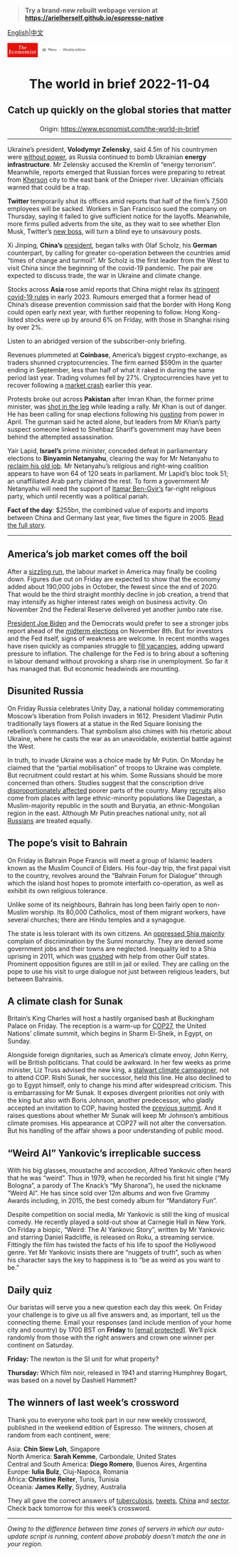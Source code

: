 > **Try a brand-new rebuilt webpage version at https://arielherself.github.io/espresso-native**

[English](https://github.com/arielherself/espresso/blob/main/README.md)|[中文](https://github-com.translate.goog/arielherself/espresso/blob/main/README.md?_x_tr_sl=en&_x_tr_tl=zh-CN&_x_tr_hl=zh-CN&_x_tr_pto=wapp)



![The Economist](menubar.png)

# <p align="center">The world in brief 2022-11-04</p>

## <p align="center">Catch up quickly on the global stories that matter</p>

<p align="center">Origin: <a href="https://www.economist.com/the-world-in-brief">https://www.economist.com/the-world-in-brief</a><hr>

Ukraine’s president, <strong>Volodymyr Zelensky</strong>, said 4.5m of his countrymen were [without power](https://www.economist.com/europe/2022/11/01/keeping-ukraine-from-freezing-this-winter), as Russia continued to bomb Ukrainian <strong>energy infrastructure</strong>. Mr Zelensky accused the Kremlin of “energy terrorism”. Meanwhile, reports emerged that Russian forces were preparing to retreat from [Kherson](https://www.economist.com/the-economist-explains/2022/08/30/why-does-kherson-matter) city to the east bank of the Dnieper river. Ukrainian officials warned that could be a trap.

<strong>Twitter </strong>temporarily shut its offices amid reports that half of the firm’s 7,500 employees will be sacked. Workers in San Francisco sued the company on Thursday, saying it failed to give sufficient notice for the layoffs. Meanwhile, more firms pulled adverts from the site, as they wait to see whether Elon Musk, Twitter’s [new boss](https://www.economist.com/business/2022/10/28/elon-musk-buys-twitter-at-last), will turn a blind eye to unsavoury posts.

Xi Jinping, <strong>China’s</strong> [president](https://www.economist.com/china/2022/10/23/xi-jinping-leaves-no-doubt-who-is-in-charge-of-china), began talks with Olaf Scholz, his <strong>German</strong> counterpart, by calling for greater co-operation between the countries amid “times of change and turmoil”. Mr Scholz is the first leader from the West to visit China since the beginning of the covid-19 pandemic. The pair are expected to discuss trade, the war in Ukraine and climate change.

Stocks across <strong>Asia </strong>rose amid reports that China might relax its [stringent covid-19 rules](https://www.economist.com/business/2022/05/14/chinas-zero-covid-industrial-complex) in early 2023. Rumours emerged that a former head of China’s disease prevention commission said that the border with Hong Kong could open early next year, with further reopening to follow. Hong Kong-listed stocks were up by around 6% on Friday, with those in Shanghai rising by over 2%. 

Listen to an abridged version of the subscriber-only briefing.

Revenues plummeted at <strong>Coinbase</strong>, America’s biggest crypto-exchange, as traders shunned cryptocurrencies. The firm earned $590m in the quarter ending in September, less than half of what it raked in during the same period last year. Trading volumes fell by 27%. Cryptocurrencies have yet to recover following a [market crash](https://www.economist.com/finance-and-economics/2022/06/23/three-mechanisms-for-crypto-contagion) earlier this year.

Protests broke out across <strong>Pakistan</strong> after Imran Khan, the former prime minister, was [shot in the leg](https://www.economist.com/asia/2022/11/03/imran-khan-pakistans-ex-prime-minister-survives-an-attempt-on-his-life) while leading a rally. Mr Khan is out of danger. He has been calling for snap elections following his [ousting](https://www.economist.com/asia/2022/04/16/shehbaz-sharif-is-pakistans-new-prime-minister) from power in April. The gunman said he acted alone, but leaders from Mr Khan’s party suspect someone linked to Shehbaz Sharif’s government may have been behind the attempted assassination. 

Yair Lapid,<strong> Israel’s</strong> prime minister, conceded defeat in parliamentary elections to <strong>Binyamin Netanyahu</strong>, clearing the way for Mr Netanyahu to [reclaim his old job](https://www.economist.com/middle-east-and-africa/2022/11/02/netanyahu-seems-on-track-to-be-israels-next-prime-minister). Mr Netanyahu’s religious and right-wing coalition appears to have won 64 of 120 seats in parliament. Mr Lapid’s bloc took 51; an unaffiliated Arab party claimed the rest. To form a government Mr Netanyahu will need the support of [Itamar Ben-Gvir’s](https://www.economist.com/the-economist-explains/2022/11/03/who-is-itamar-ben-gvir-israels-kingmaker) far-right religious party, which until recently was a political pariah.

<strong>Fact of the day</strong>: $255bn, the combined value of exports and imports between China and Germany last year, five times the figure in 2005. [Read the full story](https://www.economist.com/business/2022/11/02/olaf-scholz-leads-a-blue-chip-business-delegation-to-china).

----------

## America’s job market comes off the boil

After a [sizzling run](https://www.economist.com/finance-and-economics/2022/10/02/americas-economy-is-too-strong-for-its-own-good), the labour market in America may finally be cooling down. Figures due out on Friday are expected to show that the economy added about 190,000 jobs in October, the fewest since the end of 2020. That would be the third straight monthly decline in job creation, a trend that may intensify as higher interest rates weigh on business activity. On November 2nd the Federal Reserve delivered yet another jumbo rate rise.

[President Joe Biden](https://www.economist.com/briefing/2022/10/27/joe-biden-attempts-the-biggest-overhaul-of-americas-economy-in-decades) and the Democrats would prefer to see a stronger jobs report ahead of the [midterm elections](https://www.economist.com/mid-terms-2022) on November 8th. But for investors and the Fed itself, signs of weakness are welcome. In recent months wages have risen quickly as companies struggle to [fill vacancies](https://www.economist.com/business/2022/09/05/why-businesses-are-furiously-hiring-even-as-a-downturn-looms), adding upward pressure to inflation. The challenge for the Fed is to bring about a softening in labour demand without provoking a sharp rise in unemployment. So far it has managed that. But economic headwinds are mounting.

## Disunited Russia

On Friday Russia celebrates Unity Day, a national holiday commemorating Moscow’s liberation from Polish invaders in 1612. President Vladimir Putin traditionally lays flowers at a statue in the Red Square lionising the rebellion’s commanders. That symbolism also chimes with his rhetoric about Ukraine, where he casts the war as an unavoidable, existential battle against the West. 

In truth, to invade Ukraine was a choice made by Mr Putin. On Monday he claimed that the “partial mobilisation” of troops to Ukraine was complete. But recruitment could restart at his whim. Some Russians should be more concerned than others. Studies suggest that the conscription drive [disproportionately affected](https://www.economist.com/graphic-detail/2022/10/21/where-are-russias-newest-soldiers-coming-from) poorer parts of the country. Many [recruits](https://www.economist.com/the-economist-explains/2022/09/24/how-russia-is-conscripting-men-to-fight-in-ukraine) also come from places with large ethnic-minority populations like Dagestan, a Muslim-majority republic in the south and Buryatia, an ethnic-Mongolian region in the east. Although Mr Putin preaches national unity, not all [Russians](https://www.economist.com/by-invitation/2022/10/05/kirill-rogov-on-what-russians-really-think-of-the-war-in-ukraine) are treated equally.

## The pope’s visit to Bahrain

On Friday in Bahrain Pope Francis will meet a group of Islamic leaders known as the Muslim Council of Elders. His four-day trip, the first papal visit to the country, revolves around the “Bahrain Forum for Dialogue” through which the island host hopes to promote interfaith co-operation, as well as exhibit its own religious tolerance. 

Unlike some of its neighbours, Bahrain has long been fairly open to non-Muslim worship. Its 80,000 Catholics, most of them migrant workers, have several churches; there are Hindu temples and a synagogue.

The state is less tolerant with its own citizens. An [oppressed Shia majority](https://www.economist.com/middle-east-and-africa/2022/01/22/sunnis-and-shias-in-bahrain-remain-as-far-apart-as-ever) complain of discrimination by the Sunni monarchy. They are denied some government jobs and their towns are neglected. Inequality led to a Shia uprising in 2011, which was [crushed](https://www.economist.com/middle-east-and-africa/2011/03/17/calling-in-the-big-guns) with help from other Gulf states. Prominent opposition figures are still in jail or exiled. They are calling on the pope to use his visit to urge dialogue not just between religious leaders, but between Bahrainis.

## A climate clash for Sunak

Britain’s King Charles will host a hastily organised bash at Buckingham Palace on Friday. The reception is a warm-up for [COP27](https://www.economist.com/COP27pod), the United Nations’ climate summit, which begins in Sharm El-Sheik, in Egypt, on Sunday.  
  
 Alongside foreign dignitaries, such as America’s climate envoy, John Kerry, will be British politicians. That could be awkward. In her few weeks as prime minister, Liz Truss advised the new king, a [stalwart climate campaigner](https://www.economist.com/britain/2022/09/22/king-charles-versus-trussonomics), not to attend COP. Rishi Sunak, her successor, held this line. He also declined to go to Egypt himself, only to change his mind after widespread criticism. This is embarrassing for Mr Sunak. It exposes divergent priorities not only with the king but also with Boris Johnson, another predecessor, who gladly accepted an invitation to COP, having hosted the [previous summit](https://www.economist.com/britain/2021/11/06/cop26-in-glasgow-gets-off-to-a-chaotic-start). And it raises questions about whether Mr Sunak will keep Mr Johnson’s ambitious climate promises. His appearance at COP27 will not alter the conversation. But his handling of the affair shows a poor understanding of public mood.

## “Weird Al” Yankovic’s irreplicable success

With his big glasses, moustache and accordion, Alfred Yankovic often heard that he was “weird”. Thus in 1979, when he recorded his first hit single (“My Bologna”, a parody of The Knack’s “My Sharona”), he used the nickname “Weird Al”. He has since sold over 12m albums and won five Grammy Awards including, in 2015, the best comedy album for “Mandatory Fun”.  
  
 Despite competition on social media, Mr Yankovic is still the king of musical comedy. He recently played a sold-out show at Carnegie Hall in New York. On Friday a biopic, “Weird: The Al Yankovic Story”, written by Mr Yankovic and starring Daniel Radcliffe, is released on Roku, a streaming service. Fittingly the film has twisted the facts of his life to spoof the Hollywood genre. Yet Mr Yankovic insists there are “nuggets of truth”, such as when his character says the key to happiness is to “be as weird as you want to be.”

## Daily quiz

Our baristas will serve you a new question each day this week. On Friday your challenge is to give us all five answers and, as important, tell us the connecting theme. Email your responses (and include mention of your home city and country) by 1700 BST on <strong>Friday</strong> to [<span class="__cf_email__" data-cfemail="39684c50437c4a494b5c4a4a56795c5a56575654504a4d175a5654">[email&#160;protected]</span>](https://mail.google.com/mail/?view=cm&amp;fs=1&amp;tf=1&amp;to=QuizEspresso@economist.com). We’ll pick randomly from those with the right answers and crown one winner per continent on Saturday.

<strong>Friday: </strong>The newton is the SI unit for what property?

<strong>Thursday:</strong> Which film noir, released in 1941 and starring Humphrey Bogart, was based on a novel by Dashiell Hammett?

## The winners of last week’s crossword

Thank you to everyone who took part in our new weekly crossword, published in the weekend edition of Espresso. The winners, chosen at random from each continent, were: 

Asia: <strong>Chin Siew Loh</strong>, Singapore  
 North America:<strong> Sarah Kemme</strong>, Carbondale, United States  
 Central and South America: <strong>Diego Romero</strong>, Buenos Aires, Argentina  
 Europe: <strong>Iulia Bulz</strong>, Cluj-Napoca, Romania  
 Africa:<strong> Christine Reiter</strong>, Tunis, Tunisia  
 Oceania: <strong>James Kelly</strong>, Sydney, Australia

They all gave the correct answers of [tuberculosis](https://www.economist.com/international/2022/10/27/how-one-pandemic-made-another-one-worse), [tweets](https://www.economist.com/business/2022/10/28/elon-musk-buys-twitter-at-last), [China](https://www.economist.com/china/2022/10/27/chinas-problem-with-female-representation-is-getting-worse) and [sector](https://www.economist.com/leaders/2022/10/27/for-xi-jinping-loyalty-trumps-ability). Check back tomorrow for this week’s crossword.

----------

*Owing to the difference between time zones of servers in which our auto-update script is running, content above probably doesn't match the one in your region.*
